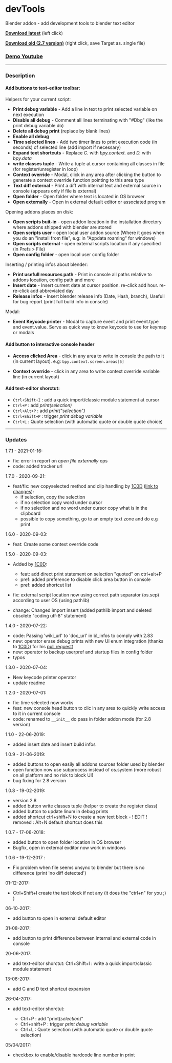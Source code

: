# devTools
Blender addon - add development tools to blender text editor
  
**[Download latest](https://github.com/Pullusb/devTools/archive/master.zip)** (left click)
<!-- **[Download latest](https://raw.githubusercontent.com/Pullusb/devTools/master/SB_devTools.py)** (right click, save Target as) -->

**[Download old (2.7 version)](https://raw.githubusercontent.com/Pullusb/devTools/master/SB_devTools_279.py)** (right click, save Target as. single file)

### [Demo Youtube](https://youtu.be/Rs4y7DeHkp8)

---

### Description

#### Add buttons to text-editor toolbar:

Helpers for your current script:

- **Print debug variable** - Add a line in text to print selected variable on next execution
- **Disable all debug** - Comment all lines terminating with "#Dbg" (like the print debug variable do)
- **Delete all debug print** (replace by blank lines)
- **Enable all debug**
- **Time selected lines** - Add two timer lines to print execution code (in seconds) of selected line (add import if necessary)
- **Expand text shortcuts** - Replace _C._ with _bpy.context._ and _D._ with _bpy.data_
- **write classes tuple** - Write a tuple at cursor containing all classes in file (for register/unregister in loop)
- **Context override** - Modal, click in any area after clicking the button to generate a context override function pointing to this area type  
- **Text diff external** - Print a diff with internal text and external source in console (appears only if file is external)
- **Open folder** - Open folder where text is located in OS browser
- **Open externally** - Open in external default editor or associated program

Opening addons places on disk:

- **Open scripts buit-in** - open addon location in the installation directory where addons shipped with blender are stored
- **Open scripts user** - open local user addon source (Where it goes when you do an "install from file", e.g: in "Appdata roaming" for windows)
- **Open scripts external** - open external scripts location if any specified (in Prefs > File)
- **Open config folder** - open local user config folder


Inserting / printing infos about blender:

- **Print usefull resources path** - Print in console all paths relative to addons location, config path and more
- **Insert date** - Insert current date at cursor position. re-click add hour. re-re-click add abbreviated day
- **Release infos** - Insert blender release info (Date, Hash, branch), Usefull for bug report (print full build info in console)

Modal:

- **Event Keycode printer** - Modal to capture event and print event.type and event.value. Serve as quick way to know keycode to use for keymap or modals

#### Add button to interactive console header

- **Access clicked Area** - click in any area to write in console the path to it (in current layout). e.g: `bpy.context.screen.areas[5]`

- **Context override** - click in any area to write context override variable line (in current layout)

<!-- #### Add button to expanded addon preferences

- -->


#### Add text-editor shorctut:

- `Ctrl+Shift+I` : add a quick import/classic module statement at cursor
- `Ctrl+P` : add _print(*selection*)_
- `Ctrl+Alt+P` : add _print("*selection*")_
- `Ctrl+Shift+P` : trigger *print debug variable*
- `Ctrl+L` : Quote selection (with automatic quote or double quote choice)

---

### Updates

1.7.1 - 2021-01-16:

- fix: error in report on _open file externally_ ops
- code: added tracker url

1.7.0 - 2020-09-21:

- feat/fix: new copyselected method and clip handling by [1C0D](https://github.com/1C0D) ([link to changes](https://github.com/Pullusb/devTools/pull/7)):
  - if selection, copy the selection
  - if no selection copy word under cursor
  - if no selection and no word under cursor copy what is in the clipboard
  - possible to copy something, go to an empty text zone and do e.g print

1.6.0 - 2020-09-03:

- feat: Create some context override code  

1.5.0 - 2020-09-03:

- Added by [1C0D](https://github.com/1C0D):
  - feat: add direct print statement on selection "quoted" on ctrl+alt+P
  - pref: added preference to disable click area button in console
  - pref: added shortcut list

- fix: external script location now using correct path separator (os.sep) according to user OS (using pathlib)
- change: Changed import insert (added pathlib import and deleted obsolete "coding utf-8" statement)

1.4.0 - 2020-07-22:

- code: Passing 'wiki_url' to 'doc_url' in bl_infos to comply with 2.83
- new: operator erase debug prints with new UI enum integration (thanks to [1C0D](https://github.com/1C0D)) for his [pull request](https://github.com/Pullusb/devTools/pull/3))
- new: operator to backup userpref and startup files in config folder
- typos

1.3.0 - 2020-07-04:

- New keycode printer operator
- update readme

1.2.0 - 2020-07-01:
  - fix: time selected now works
  - feat: new console head button to clic in any area to quickly write access to it in current console
  - code: renamed to `__init__` do pass in folder addon mode (for 2.8 version)

1.1.0 - 22-06-2019:
  - added insert date and insert build infos

1.0.9 - 21-06-2019:
  - added buttons to open easily all addons sources folder used by blender 
  - open function now use subprocess instead of os.system (more robust on all platform and no risk to block UI)
  - bug fixing for 2.8 version
 

1.0.8 - 19-02-2019:
  - version 2.8
  - added button write classes tuple (helper to create the register class)
  - added button to update linum in debug prints
  - added shortcut ctrl+shift+N to create a new text block - ! EDIT ! removed : Alt+N default shortcut does this

1.0.7 - 17-06-2018:
  - added button to open folder location in OS browser
  - Bugfix, open in external exditor now work in windows

1.0.6 - 19-12-2017 :  
  - Fix problem when file seems unsync to blender but there is no difference (print 'no diff detected')
  
01-12-2017:  
  - Ctrl+Shift+I create the text block if not any (it does the "ctrl+n" for you ;) )

06-10-2017:
  - add button to open in external default editor

31-08-2017:
  - add button to print difference between internal and external code in console

20-06-2017:
  - add text-editor shorctut: Ctrl+Shift+I : write a quick import/classic module statement

13-06-2017:
  - add C and D text shortcut expansion

26-04-2017:
  - add text-editor shorctut:

    - Ctrl+P : add "print(*selection*)"
    - Ctrl+shift+P : trigger *print debug variable*
    - Ctrl+L : Quote selection (with automatic quote or double quote selection)

05/04/2017:

  - checkbox to enable/disable hardcode line number in print
